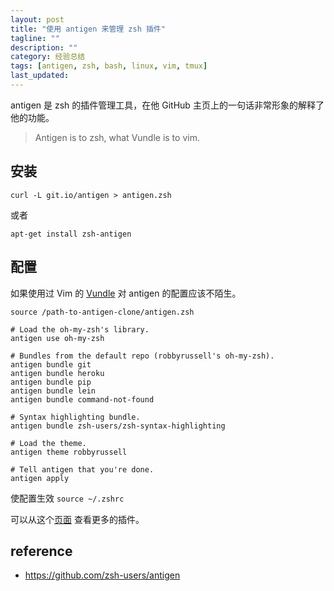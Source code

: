 ```yaml
---
layout: post
title: "使用 antigen 来管理 zsh 插件"
tagline: ""
description: ""
category: 经验总结
tags: [antigen, zsh, bash, linux, vim, tmux]
last_updated: 
---
```


antigen 是 zsh 的插件管理工具，在他 GitHub 主页上的一句话非常形象的解释了他的功能。

> Antigen is to zsh, what Vundle is to vim.

## 安装

    curl -L git.io/antigen > antigen.zsh

或者

    apt-get install zsh-antigen

## 配置

如果使用过 Vim 的 [Vundle](/post/2015/05/vim-plugin-vundle.html) 对 antigen 的配置应该不陌生。


```
source /path-to-antigen-clone/antigen.zsh

# Load the oh-my-zsh's library.
antigen use oh-my-zsh

# Bundles from the default repo (robbyrussell's oh-my-zsh).
antigen bundle git
antigen bundle heroku
antigen bundle pip
antigen bundle lein
antigen bundle command-not-found

# Syntax highlighting bundle.
antigen bundle zsh-users/zsh-syntax-highlighting

# Load the theme.
antigen theme robbyrussell

# Tell antigen that you're done.
antigen apply
```

使配置生效 `source ~/.zshrc`

可以从这个[页面](https://github.com/unixorn/awesome-zsh-plugins) 查看更多的插件。

## reference

- <https://github.com/zsh-users/antigen>
